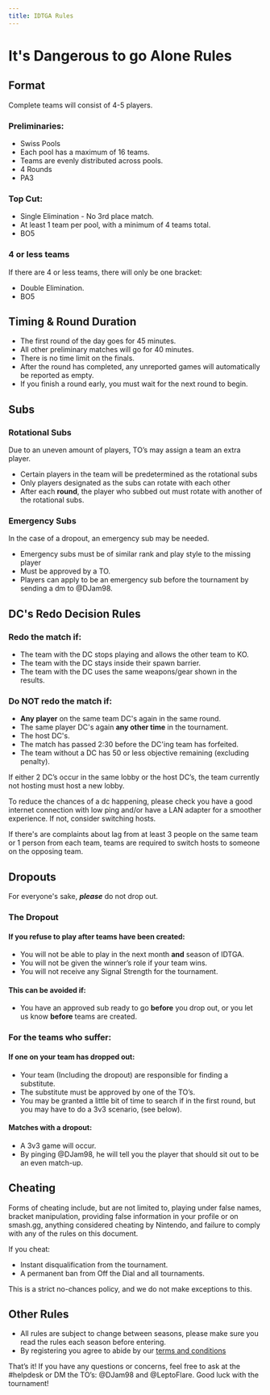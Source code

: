 ```yaml
---
title: IDTGA Rules
---
```


# It's Dangerous to go Alone Rules
## Format
Complete teams will consist of 4-5 players.

### Preliminaries:
- Swiss Pools
- Each pool has a maximum of 16 teams.
- Teams are evenly distributed across pools.
- 4 Rounds
- PA3

### Top Cut:
- Single Elimination - No 3rd place match.
- At least 1 team per pool, with a minimum of 4 teams total.
- BO5

### 4 or less teams
If there are 4 or less teams, there will only be one bracket:
- Double Elimination.
- BO5

## Timing & Round Duration
- The first round of the day goes for 45 minutes.
- All other preliminary matches will go for 40 minutes.
- There is no time limit on the finals.
- After the round has completed, any unreported games will automatically be reported as empty.
- If you finish a round early, you must wait for the next round to begin.

## Subs
### Rotational Subs
Due to an uneven amount of players, TO’s may assign a team an extra player.

- Certain players in the team will be predetermined as the rotational subs
- Only players designated as the subs can rotate with each other
- After each **round**, the player who subbed out must rotate with another of the rotational subs.

### Emergency Subs
In the case of a dropout, an emergency sub may be needed.

- Emergency subs must be of similar rank and play style to the missing player
- Must be approved by a TO.
- Players can apply to be an emergency sub before the tournament by sending a dm to <Mention>@DJam98</Mention>.

## DC's Redo Decision Rules
### Redo the match if:
- The team with the DC stops playing and allows the other team to KO.
- The team with the DC stays inside their spawn barrier.
- The team with the DC uses the same weapons/gear shown in the results.

### Do NOT redo the match if:
- **Any player** on the same team DC's again in the same round.
- The same player DC's again **any other time** in the tournament.
- The host DC's.
- The match has passed 2:30 before the DC'ing team has forfeited.
- The team without a DC has 50 or less objective remaining (excluding penalty).

If either 2 DC’s occur in the same lobby or the host DC’s, the team currently not hosting must host a new lobby.

To reduce the chances of a dc happening, please check you have a good internet connection with low ping and/or have a LAN adapter for a smoother experience. If not, consider switching hosts.

If there's are complaints about lag from at least 3 people on the same team or 1 person from each team, teams are required to switch hosts to someone on the opposing team.

## Dropouts
For everyone's sake, ***please*** do not drop out.

### The Dropout
#### If you refuse to play after teams have been created:
- You will not be able to play in the next month **and** season of IDTGA.
- You will not be given the winner’s role if your team wins.
- You will not receive any Signal Strength for the tournament.

#### This can be avoided if:
- You have an approved sub ready to go **before** you drop out, or you let us know **before** teams are created.

### For the teams who suffer:
#### If one on your team has dropped out:
- Your team (Including the dropout) are responsible for finding a substitute.
- The substitute must be approved by one of the TO’s.
- You may be granted a little bit of time to search if in the first round, but you may have to do a 3v3 scenario, (see below).

#### Matches with a dropout:
- A 3v3 game will occur.
- By pinging <Mention>@DJam98</Mention>, he will tell you the player that should sit out to be an even match-up.

## Cheating
Forms of cheating include, but are not limited to, playing under false names, bracket manipulation, providing false information in your profile or on smash.gg, anything considered cheating by Nintendo, and failure to comply with any of the rules on this document.

If you cheat:

- Instant disqualification from the tournament.
- A permanent ban from Off the Dial and all tournaments.

This is a strict no-chances policy, and we do not make exceptions to this.

## Other Rules
- All rules are subject to change between seasons, please make sure you read the rules each season before entering.
- By registering you agree to abide by our [terms and conditions](/legal)

<Footer>
  That’s it! If you have any questions or concerns, feel free to ask at the <Mention>#helpdesk</Mention> or DM the TO’s: <Mention>@DJam98</Mention> and <Mention>@LeptoFlare</Mention>. Good luck with the tournament!
</Footer>
